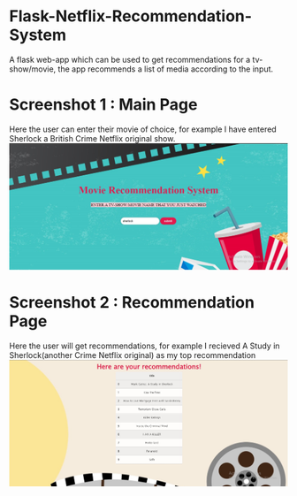 # Flask-Netflix-Recommendation-System
A flask web-app which can be used to get recommendations for a tv-show/movie, the app recommends a list of media according to the input.

# Screenshot 1 : Main Page 
Here the user can enter their movie of choice, for example I have entered Sherlock a British Crime Netflix original show.
![](Screenshots/ouput1.jpeg)
# Screenshot 2 : Recommendation Page 
Here the user will get recommendations, for example I recieved A Study in Sherlock(another Crime Netflix original) as my top recommendation 
![](Screenshots/output2.jpeg)
